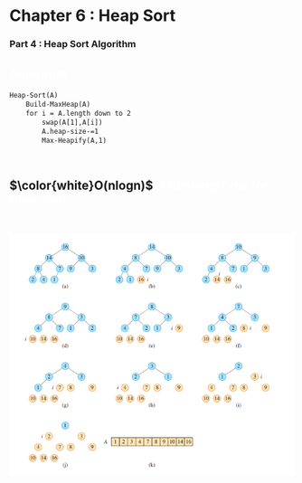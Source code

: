 # Chapter 6 : Heap Sort

### Part 4 : Heap Sort Algorithm

## <font color ='white'> Algorithm </font>

```
Heap-Sort(A)
    Build-MaxHeap(A)
    for i = A.length down to 2
        swap(A[1],A[i])
        A.heap-size-=1
        Max-Heapify(A,1)
```

<br>

## $\color{white}O(nlogn)$<font color='white'> is Running Time for Heap Sort</font>

<br>

<p align ='center'>
    <img src='https://github.com/sayedgamal99/INTRO-TO-ALGORITHMS/blob/main/Exercises/Images/Heapsort.png?raw=true' alt="alt text">
</p>
